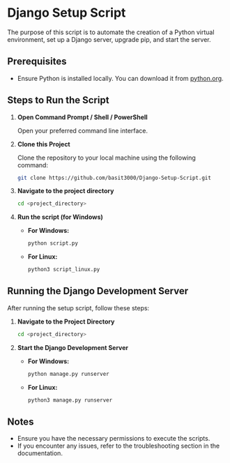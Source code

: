 # Django Setup Script

The purpose of this script is to automate the creation of a Python virtual environment, set up a Django server, upgrade pip, and start the server.

## Prerequisites

- Ensure Python is installed locally. You can download it from [python.org](https://www.python.org/).

## Steps to Run the Script

1. **Open Command Prompt / Shell / PowerShell**

    Open your preferred command line interface.

2. **Clone this Project**

    Clone the repository to your local machine using the following command:

    ```sh
    git clone https://github.com/basit3000/Django-Setup-Script.git

3. **Navigate to the project directory**

    ```sh
    cd <project_directory>

4. **Run the script (for Windows)**

    - **For Windows:**

      ```sh
      python script.py
      ```

    - **For Linux:**

      ```sh
      python3 script_linux.py
      ```

## Running the Django Development Server

After running the setup script, follow these steps:

1. **Navigate to the Project Directory**

    ```sh
    cd <project_directory>
    ```

2. **Start the Django Development Server**

    - **For Windows:**

      ```sh
      python manage.py runserver
      ```

    - **For Linux:**

      ```sh
      python3 manage.py runserver
      ```

## Notes

- Ensure you have the necessary permissions to execute the scripts.
- If you encounter any issues, refer to the troubleshooting section in the documentation.
